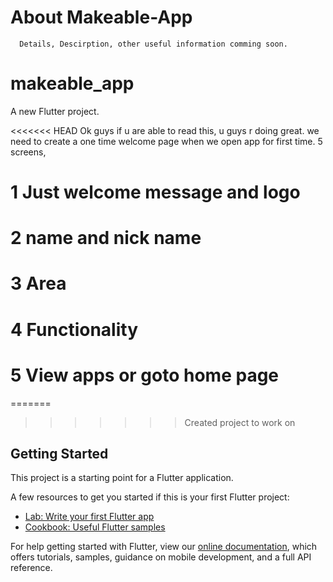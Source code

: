 # About Makeable-App
      Details, Descirption, other useful information comming soon.

# makeable_app

A new Flutter project.

<<<<<<< HEAD
Ok guys if u are able to read this, u guys r doing great. we need to create a one time welcome page when we open app for first time.
5 screens,
# 1 Just welcome message and logo

# 2 name and nick name

# 3 Area

# 4 Functionality

# 5 View apps or goto home page




=======
>>>>>>> Created project to work  on
## Getting Started

This project is a starting point for a Flutter application.

A few resources to get you started if this is your first Flutter project:

- [Lab: Write your first Flutter app](https://flutter.dev/docs/get-started/codelab)
- [Cookbook: Useful Flutter samples](https://flutter.dev/docs/cookbook)

For help getting started with Flutter, view our
[online documentation](https://flutter.dev/docs), which offers tutorials,
samples, guidance on mobile development, and a full API reference.
